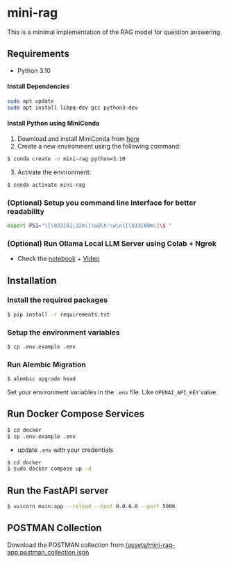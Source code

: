 # mini-rag

This is a minimal implementation of the RAG model for question answering.


## Requirements

- Python 3.10

#### Install Dependencies

```bash
sudo apt update
sudo apt install libpq-dev gcc python3-dev
```

#### Install Python using MiniConda

1) Download and install MiniConda from [here](https://docs.anaconda.com/free/miniconda/#quick-command-line-install)
2) Create a new environment using the following command:
```bash
$ conda create -n mini-rag python=3.10
```
3) Activate the environment:
```bash
$ conda activate mini-rag
```

### (Optional) Setup you command line interface for better readability

```bash
export PS1="\[\033[01;32m\]\u@\h:\w\n\[\033[00m\]\$ "
```

### (Optional) Run Ollama Local LLM Server using Colab + Ngrok

- Check the [notebook](https://colab.research.google.com/drive/1KNi3-9KtP-k-93T3wRcmRe37mRmGhL9p?usp=sharing) + [Video](https://youtu.be/-epZ1hAAtrs)

## Installation

### Install the required packages

```bash
$ pip install -r requirements.txt
```

### Setup the environment variables

```bash
$ cp .env.example .env
```

### Run Alembic Migration

```bash
$ alembic upgrade head
```

Set your environment variables in the `.env` file. Like `OPENAI_API_KEY` value.

## Run Docker Compose Services

```bash
$ cd docker
$ cp .env.example .env
```

- update `.env` with your credentials



```bash
$ cd docker
$ sudo docker compose up -d
```

## Run the FastAPI server

```bash
$ uvicorn main:app --reload --host 0.0.0.0 --port 5000
```

## POSTMAN Collection

Download the POSTMAN collection from [/assets/mini-rag-app.postman_collection.json](/assets/mini-rag-app.postman_collection.json)